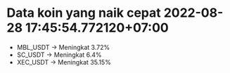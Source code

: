 # Data koin yang naik cepat 2022-08-28 17:45:54.772120+07:00

* MBL_USDT -> Meningkat 3.72%
* SC_USDT -> Meningkat 6.4%
* XEC_USDT -> Meningkat 35.15%
